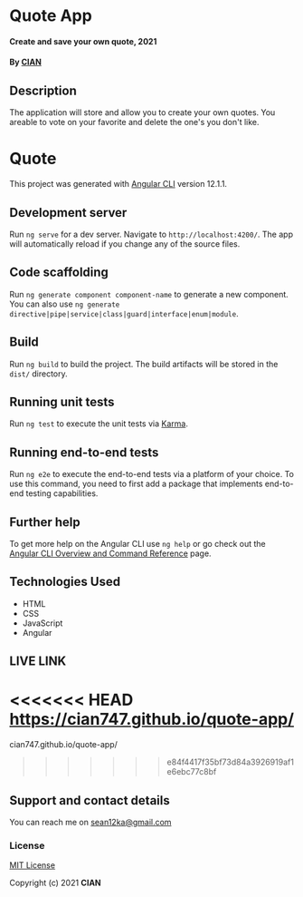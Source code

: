 # Quote App
#### Create and save your own quote, 2021
#### By **[CIAN](https://github.com/Cian747)**
## Description
The application will store and allow you to create your own quotes. You areable to vote on your favorite and delete the one's you don't like.
# Quote

This project was generated with [Angular CLI](https://github.com/angular/angular-cli) version 12.1.1.

## Development server

Run `ng serve` for a dev server. Navigate to `http://localhost:4200/`. The app will automatically reload if you change any of the source files.

## Code scaffolding

Run `ng generate component component-name` to generate a new component. You can also use `ng generate directive|pipe|service|class|guard|interface|enum|module`.

## Build

Run `ng build` to build the project. The build artifacts will be stored in the `dist/` directory.

## Running unit tests

Run `ng test` to execute the unit tests via [Karma](https://karma-runner.github.io).

## Running end-to-end tests

Run `ng e2e` to execute the end-to-end tests via a platform of your choice. To use this command, you need to first add a package that implements end-to-end testing capabilities.

## Further help

To get more help on the Angular CLI use `ng help` or go check out the [Angular CLI Overview and Command Reference](https://angular.io/cli) page.

## Technologies Used
* HTML
* CSS
* JavaScript
* Angular

## LIVE LINK
<<<<<<< HEAD
https://cian747.github.io/quote-app/
=======
cian747.github.io/quote-app/

>>>>>>> e84f4417f35bf73d84a3926919af1e6ebc77c8bf
## Support and contact details
You can reach me on sean12ka@gmail.com
### License
[MIT License](https://github.com/Cian747/quote-app/blob/main/license.txt)

Copyright (c) 2021 **CIAN**